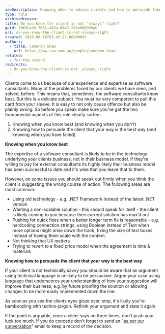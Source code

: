 ```yaml
---
seoDescription: Knowing when to advise clients and how to persuade them that your solution is best.
type: rule
archivedreason:
title: Do you know the client is not "always" right?
guid: 2b63cedb-7601-449a-8847-f43e068906ab
uri: do-you-know-the-client-is-not-always-right
created: 2010-08-16T02:43:27.0000000Z
authors:
  - title: Cameron Shaw
    url: https://ww.ssw.com.au/people/cameron-shaw
related:
  - for-the-record
redirects:
  - do-you-know-the-client-is-not-_always_-right
---
```


Clients come to us because of our experience and expertise as software consultants. Many of the problems faced by our clients we have seen, and solved, before. This means that, sometimes, the software consultants know best. But this is a delicate subject. You must be very competent to pull this card from your sleeve. It is easy to not only cause offence but also be plainly wrong. So before you speak make sure you've got the two fundamental aspects of this rule clearly sorted:

1. Knowing when you know best (and knowing when you don't)
2. Knowing how to persuade the client that your way is the best way (and knowing when you have failed)

<!--endintro-->

**Knowing when you know best**

The expertise of a software consultant is likely to be in the technology underlying your clients business, not in their business model. If they're willing to pay for external consultants its highly likely their business model has been successful to date and it's wise that you leave that to them.

However, on some issues you should speak out firmly when you think the client is suggesting the wrong course of action. The following areas are most common:

- Using old technology - e.g. .NET Framework instead of the latest .NET version
- Wanting a non-scalable solution - this should speak for itself - the client is likely coming to you because their current solution has max'd out
- Pushing for quick fixes when a better longer term fix is reasonable - e.g. hardcoding connection strings, using Boolean instead of Text when more options might arise down the track, fixing the size of text boxes instead of having them scale with the content.
- Not thinking that UX matters
- Trying to revert to a fixed price model when the agreement is time & materials

**Knowing how to persuade the client that your way is the best way**

If your client is not technically savvy you should be aware that an argument using technical language is unlikely to be persuasive. Argue your case using language that underscores your understanding of how your suggestion will improve their business, e.g. by future proofing the solution or allowing changes to be more easily implemented down the line.

As soon as you see the clients eyes glaze over, stop, it's likely you're bamboozling with techno-jargon. Rethink your argument and state it again.

If the point is arguable, once a client says no three times, don't push your luck too much. If you do concede don't forget to send an "[as per our conversation](/do-you-send-＂as-per-our-conversation＂-emails)" email to keep a record of the decision.
